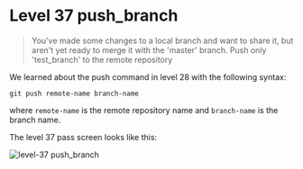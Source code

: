 
# Level 37 push_branch

> You've made some changes to a local branch and want to share it, but aren't
> yet ready to merge it with the 'master' branch. Push only 'test_branch' to the
> remote repository

We learned about the push command in level 28 with the following syntax:

```shell
git push remote-name branch-name
```

where `remote-name` is the remote repository name and `branch-name` is the
branch name.

The level 37 pass screen looks like this:

![level-37 push_branch](images/level-37-push-branch.png)

